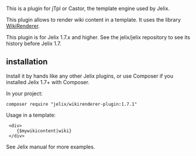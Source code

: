 This is a plugin for jTpl or Castor, the template engine used by Jelix.

This plugin allows to render wiki content in a template.
It uses the library [WikiRenderer](http://wikirenderer.jelix.org).

This plugin is for Jelix 1.7.x and higher. See the jelix/jelix repository to see
its history before Jelix 1.7.

## installation

Install it by hands like any other Jelix plugins, or use Composer if you installed
Jelix 1.7+ with Composer.

In your project:

```
composer require "jelix/wikirenderer-plugin:1.7.1"
```

Usage in a template:

```
 <div>
    {$mywikicontent|wiki}
 </div>
```

See Jelix manual for more examples.
